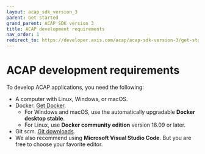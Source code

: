 ```yaml
---
layout: acap_sdk_version_3
parent: Get started
grand_parent: ACAP SDK version 3
title: ACAP development requirements
nav_order: 1
redirect_to: https://developer.axis.com/acap/acap-sdk-version-3/get-started/acap-development-requirements
---
```

# ACAP development requirements

To develop ACAP applications, you need the following:

- A computer with Linux, Windows, or macOS.
- Docker. [Get Docker](https://docs.docker.com/get-docker/).
  - For Windows and macOS, use the automatically upgradable **Docker desktop stable**.
  - For Linux, use **Docker community edition** version 18.09 or later.
- Git scm. [Git downloads](https://git-scm.com/downloads).
- We also recommend using **Microsoft Visual Studio Code**. But you are free to choose your favorite editor.
